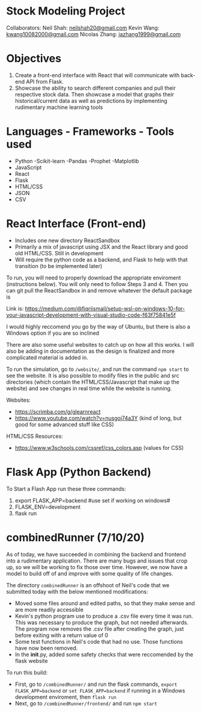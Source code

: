 # Stock Modeling Project 
Collaborators: 
Neil Shah: neilshah20@gmail.com 
Kevin Wang: kwang10082000@gmail.com
Nicolas Zhang: jazhang1999@gmail.com 

# Objectives
1. Create a front-end interface with React that will communicate with back-end API from Flask. 
2. Showcase the ability to search different companies and pull their respective stock data. Then showcase a model that graphs their historical/current data as well as predictions by implementing rudimentary machine learning tools

# Languages - Frameworks - Tools used
* Python
  -Scikit-learn
  -Pandas
  -Prophet
  -Matplotlib
* JavaScript
* React
* Flask
* HTML/CSS
* JSON
* CSV

# React Interface (Front-end)

* Includes one new directory ReactSandbox
* Primarily a mix of javascript using JSX and the React library and good old HTML/CSS. Still in development
* Will require the python code as a backend, and Flask to help with that transition (to be implemented later)

To run, you will need to properly download the appropriate enviroment (instructions below). You will only need to follow Steps 3 and 4. Then you can git pull the ReactSandbox in and remove whatever the default package is

Link is: https://medium.com/@fiqriismail/setup-wsl-on-windows-10-for-your-javascript-development-with-visual-studio-code-f63f75841e5f

I would highly reccomend you go by the way of Ubuntu, but there is also a Windows option if you are so inclined

There are also some useful websites to catch up on how all this works. I will also be adding in documentation as the design is finalized and more complicated material is added in. 

To run the simulation, go to `/website/`, and run the command `npm start` to see the website. It is also possible to modify files in the public and src directories (which contain the HTML/CSS/Javascript that make up the website) and see changes in real time while the website is running.

Websites:
* https://scrimba.com/g/glearnreact
* https://www.youtube.com/watch?v=nusgoj74a3Y (kind of long, but good for some advanced stuff like CSS)

HTML/CSS Resources:
* https://www.w3schools.com/cssref/css_colors.asp (values for CSS)

# Flask App (Python Backend)
To Start a Flash App run these three commands:
1. export FLASK_APP=backend #use set if working on windows#
2. FLASK_ENV=development
3. flask run

# combinedRunner (7/10/20)
As of today, we have succeeded in combining the backend and frontend into a rudimentary application. There are many bugs and issues that crop up, so we will be working to fix those over time. However, we now have a model to build off of and improve with some quality of life changes.

The directory `combinedRunner` is an offshoot of Neil's code that we submitted today with the below mentioned modifications:
* Moved some files around and edited paths, so that they make sense and are more readily accessible
* Kevin's python program use to produce a .csv file every time it was run. This was necessary to produce the graph, but not needed afterwards. The program now removes the .csv file after creating the graph, just before exiting with a return value of 0
* Some test functions in Neil's code that had no use. Those functions have now been removed. 
* In the __init__.py, added some safety checks that were reccomended by the flask website

To run this build:
* First, go to `/combinedRunner/` and run the flask commands, `export FLASK_APP=backend` or `set FLASK_APP=backend` if running in a Windows development enviroment, then `flask run`
* Next, go to `/combinedRunner/frontend/` and run `npm start`


